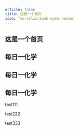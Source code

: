 ```yaml
---
article: false
title: 这是一个首页
icon: fa6-solid:book-open-reader
---
```


## 这是一个首页

## 每日一化学

## 每日一化学

## 每日一化学

test111

test222

test333